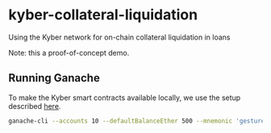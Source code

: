 # kyber-collateral-liquidation
Using the Kyber network for on-chain collateral liquidation in loans

Note: this a proof-of-concept demo.

## Running Ganache
To make the Kyber smart contracts available locally, we use the setup described [here](https://github.com/KyberNetwork/workshop).

```bash
ganache-cli --accounts 10 --defaultBalanceEther 500 --mnemonic 'gesture rather obey video awake genuine patient base soon parrot upset lounge' --networkId 5777
```
